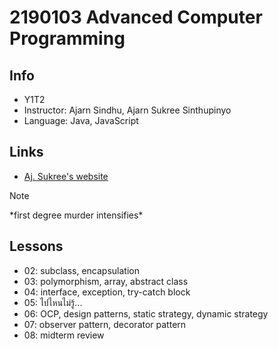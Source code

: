 # 2190103 Advanced Computer Programming

## Info
* Y1T2
* Instructor: Ajarn Sindhu, Ajarn Sukree Sinthupinyo
* Language: Java, JavaScript

## Links
* [Aj. Sukree's website](https://sites.google.com/view/ssukree/courses/2190103-advanced-computer-programming-22023?authuser=0)

> [!NOTE]
> *first degree murder intensifies\*

## Lessons
- 02: subclass, encapsulation
- 03: polymorphism, array, abstract class
- 04: interface, exception, try-catch block
- 05: ไปไหนไม่รู้...
- 06: OCP, design patterns, static strategy, dynamic strategy
- 07: observer pattern, decorator pattern
- 08: midterm review